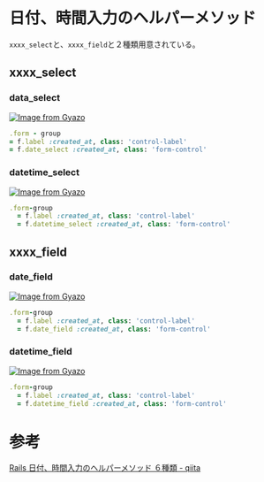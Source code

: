 # 日付、時間入力のヘルパーメソッド

`xxxx_select`と、`xxxx_field`と２種類用意されている。

## xxxx_select

### data_select

[![Image from Gyazo](https://i.gyazo.com/888bff34ff21c58701ecccb8589417c3.png)](https://gyazo.com/888bff34ff21c58701ecccb8589417c3)

```ruby
.form - group
= f.label :created_at, class: 'control-label'
= f.date_select :created_at, class: 'form-control'
```

### datetime_select

[![Image from Gyazo](https://i.gyazo.com/96573ea9d4a9e3ae22ea471cd4124dbd.png)](https://gyazo.com/96573ea9d4a9e3ae22ea471cd4124dbd)

```ruby
.form-group
  = f.label :created_at, class: 'control-label'
  = f.datetime_select :created_at, class: 'form-control'
```

## xxxx_field

### date_field

[![Image from Gyazo](https://i.gyazo.com/346caad8d9f38ed32c1e96a9f471ced4.png)](https://gyazo.com/346caad8d9f38ed32c1e96a9f471ced4)

```ruby
.form-group
  = f.label :created_at, class: 'control-label'
  = f.date_field :created_at, class: 'form-control'
```

### datetime_field

[![Image from Gyazo](https://i.gyazo.com/7d08229d9f638ca4bd2787bff8b7378a.png)](https://gyazo.com/7d08229d9f638ca4bd2787bff8b7378a)

```ruby
.form-group
  = f.label :created_at, class: 'control-label'
  = f.datetime_field :created_at, class: 'form-control'
```

# 参考

[Rails 日付、時間入力のヘルパーメソッド ６種類 - qiita](https://qiita.com/pyon_kiti_jp/items/747496d02bdb1eff1ce8)